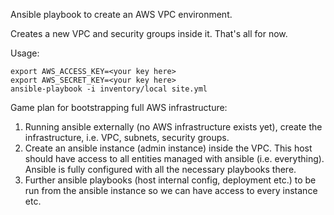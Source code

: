 Ansible playbook to create an AWS VPC environment.

Creates a new VPC and security groups inside it. That's all for now.

Usage:

```
export AWS_ACCESS_KEY=<your key here>
export AWS_SECRET_KEY=<your key here>
ansible-playbook -i inventory/local site.yml
```

Game plan for bootstrapping full AWS infrastructure:

1. Running ansible externally (no AWS infrastructure exists yet), create the infrastructure, i.e. VPC, subnets, security groups.
2. Create an ansible instance (admin instance) inside the VPC. This host should have access to all entities managed with ansible (i.e. everything). Ansible is fully configured with all the necessary playbooks there. 
3. Further ansible playbooks (host internal config, deployment etc.) to be run from the ansible instance so we can have access to every instance etc.

